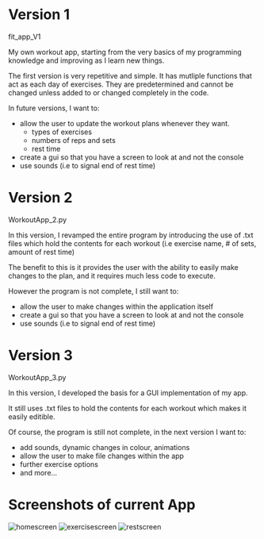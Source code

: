 # Version 1

fit_app_V1

My own workout app, starting from the very basics of my programming knowledge and improving as I learn new things.

The first version is very repetitive and simple. It has mutliple functions that act as each day of exercises.
They are predetermined and cannot be changed unless added to or changed completely in the code.

In future versions, I want to:
  - allow the user to update the workout plans whenever they want.
    - types of exercises
    - numbers of reps and sets
    - rest time 
  - create a gui so that you have a screen to look at and not the console
  - use sounds (i.e to signal end of rest time)

# Version 2

WorkoutApp_2.py

In this version, I revamped the entire program by introducing the use of .txt files which hold the contents for each workout
(i.e exercise name, # of sets, amount of rest time)

The benefit to this is it provides the user with the ability to easily make changes to the plan, and it requires much less code to execute.

However the program is not complete, I still want to:
- allow the user to make changes within the application itself
- create a gui so that you have a screen to look at and not the console
- use sounds (i.e to signal end of rest time)

# Version 3

WorkoutApp_3.py

In this version, I developed the basis for a GUI implementation of my app. 

It still uses .txt files to hold the contents for each workout which makes it easily editible.

Of course, the program is still not complete, in the next version I want to:
- add sounds, dynamic changes in colour, animations
- allow the user to make file changes within the app
- further exercise options
- and more...

# Screenshots of current App
![homescreen](https://user-images.githubusercontent.com/84984813/158722403-8f256d1c-5e9c-4a04-9464-69f2f7ab582a.jpg)
![exercisescreen](https://user-images.githubusercontent.com/84984813/158722406-0395db83-728f-4a7c-bcc9-46ce3897f13b.jpg)
![restscreen](https://user-images.githubusercontent.com/84984813/158722404-cd50830f-bdd0-40fb-ad89-515c7b15389e.jpg)
